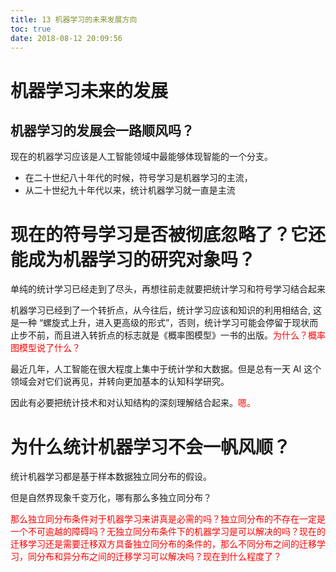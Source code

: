 ```yaml
---
title: 13 机器学习的未来发展方向
toc: true
date: 2018-08-12 20:09:56
---
```

# 机器学习未来的发展



## 机器学习的发展会一路顺风吗？


现在的机器学习应该是人工智能领域中最能够体现智能的一个分支。

* 在二十世纪八十年代的时候，符号学习是机器学习的主流，
* 从二十世纪九十年代以来，统计机器学习就一直是主流


# 现在的符号学习是否被彻底忽略了？它还能成为机器学习的研究对象吗？


单纯的统计学习已经走到了尽头，再想往前走就要把统计学习和符号学习结合起来

机器学习已经到了一个转折点，从今往后，统计学习应该和知识的利用相结合, 这是一种 “螺旋式上升，进入更高级的形式”，否则，统计学习可能会停留于现状而止步不前，而且进入转折点的标志就是《概率图模型》一书的出版。<span style="color:red;">为什么？概率图模型说了什么？</span>

最近几年，人工智能在很大程度上集中于统计学和大数据。但是总有一天 AI 这个领域会对它们说再见，并转向更加基本的认知科学研究。

因此有必要把统计技术和对认知结构的深刻理解结合起来。<span style="color:red;">嗯。</span>




# 为什么统计机器学习不会一帆风顺？

统计机器学习都是基于样本数据独立同分布的假设。

但是自然界现象千变万化，哪有那么多独立同分布？

<span style="color:red;">那么独立同分布条件对于机器学习来讲真是必需的吗？独立同分布的不存在一定是一个不可逾越的障碍吗？无独立同分布条件下的机器学习是可以解决的吗？现在的迁移学习还是需要迁移双方具备独立同分布的条件的，那么不同分布之间的迁移学习，同分布和异分布之间的迁移学习可以解决吗？现在到什么程度了？</span>
